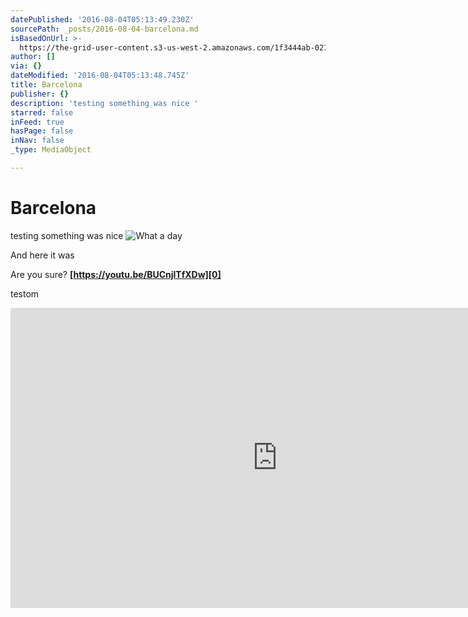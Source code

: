 ```yaml
---
datePublished: '2016-08-04T05:13:49.230Z'
sourcePath: _posts/2016-08-04-barcelona.md
isBasedOnUrl: >-
  https://the-grid-user-content.s3-us-west-2.amazonaws.com/1f3444ab-0219-44a4-b971-02d10b380ed7.jpg
author: []
via: {}
dateModified: '2016-08-04T05:13:48.745Z'
title: Barcelona
publisher: {}
description: 'testing something was nice '
starred: false
inFeed: true
hasPage: false
inNav: false
_type: MediaObject

---
```

# Barcelona

testing something was nice ![What a day](https://the-grid-user-content.s3-us-west-2.amazonaws.com/1f3444ab-0219-44a4-b971-02d10b380ed7.jpg)

And here it was

Are you sure? **[https://youtu.be/BUCnjlTfXDw][0]**

testom

<iframe src="https://cdn.embedly.com/widgets/media.html?src=https%3A%2F%2Fwww.youtube.com%2Fembed%2FBUCnjlTfXDw%3Ffeature%3Doembed&amp;url=http%3A%2F%2Fwww.youtube.com%2Fwatch%3Fv%3DBUCnjlTfXDw&amp;image=https%3A%2F%2Fi.ytimg.com%2Fvi%2FBUCnjlTfXDw%2Fhqdefault.jpg&amp;key=b7d04c9b404c499eba89ee7072e1c4f7&amp;type=text%2Fhtml&amp;schema=youtube" width="854" height="480" scrolling="no" frameborder="0" allowfullscreen="" style=""></iframe>



[0]: https://youtu.be/BUCnjlTfXDw